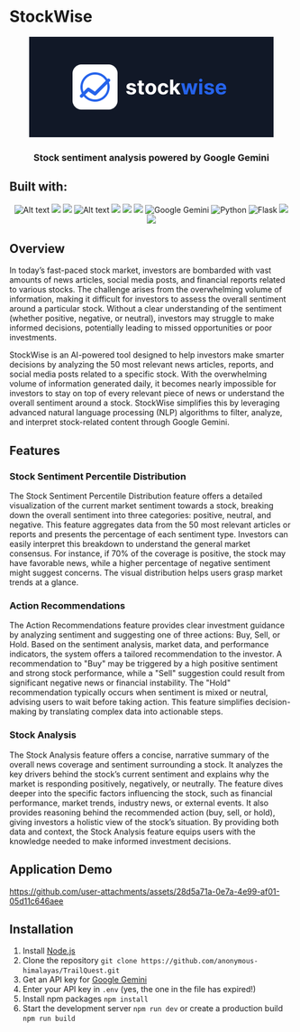 # StockWise
<div align="center">
  <img alt="banner" src="https://github.com/benson-fm/stockwise/blob/main/frontend/src/assets/logoTitle.png">

  ### Stock sentiment analysis powered by Google Gemini
</div>


## Built with:
<div align="center">
  <img alt="Alt text" src="https://img.shields.io/badge/JavaScript-F7DF1E.svg?style=for-the-badge&logo=JavaScript&logoColor=black"/>
  <img src=https://img.shields.io/badge/React-61DAFB.svg?style=for-the-badge&logo=React&logoColor=black>
  <img src=https://img.shields.io/badge/Tailwind%20CSS-06B6D4.svg?style=for-the-badge&logo=Tailwind-CSS&logoColor=white>
  <img alt="Alt text" src="https://img.shields.io/badge/DaisyUI-5A0EF8.svg?style=for-the-badge&logo=DaisyUI&logoColor=white" />
  <img src=https://img.shields.io/badge/Framer-0055FF.svg?style=for-the-badge&logo=Framer&logoColor=white>
  <img src=https://img.shields.io/badge/Vite-646CFF.svg?style=for-the-badge&logo=Vite&logoColor=white>
  <img src=https://img.shields.io/badge/Node.js-5FA04E.svg?style=for-the-badge&logo=nodedotjs&logoColor=white>
  <img src=https://img.shields.io/badge/Google%20Gemini-886FBF?style=for-the-badge&logo=googlebard&logoColor=fff alt="Google Gemini">
  <img src="https://img.shields.io/badge/Python-3776AB.svg?style=for-the-badge&logo=Python&logoColor=white" alt="Python">
  <img src="https://img.shields.io/badge/Flask-000000.svg?style=for-the-badge&logo=Flask&logoColor=white" alt="Flask">
  <img src=https://img.shields.io/badge/Firebase-DD2C00.svg?style=for-the-badge&logo=Firebase&logoColor=white>
  <img src=https://img.shields.io/badge/Anaconda-44A833.svg?style=for-the-badge&logo=Anaconda&logoColor=white>
  
</div>

## Overview
In today’s fast-paced stock market, investors are bombarded with vast amounts of news articles, social media posts, and financial reports related to various stocks. The challenge arises from the overwhelming volume of information, making it difficult for investors to assess the overall sentiment around a particular stock. Without a clear understanding of the sentiment (whether positive, negative, or neutral), investors may struggle to make informed decisions, potentially leading to missed opportunities or poor investments.

StockWise is an AI-powered tool designed to help investors make smarter decisions by analyzing the 50 most relevant news articles, reports, and social media posts related to a specific stock. With the overwhelming volume of information generated daily, it becomes nearly impossible for investors to stay on top of every relevant piece of news or understand the overall sentiment around a stock. StockWise simplifies this by leveraging advanced natural language processing (NLP) algorithms to filter, analyze, and interpret stock-related content through Google Gemini.

## Features
### Stock Sentiment Percentile Distribution
The Stock Sentiment Percentile Distribution feature offers a detailed visualization of the current market sentiment towards a stock, breaking down the overall sentiment into three categories: positive, neutral, and negative. This feature aggregates data from the 50 most relevant articles or reports and presents the percentage of each sentiment type. Investors can easily interpret this breakdown to understand the general market consensus. For instance, if 70% of the coverage is positive, the stock may have favorable news, while a higher percentage of negative sentiment might suggest concerns. The visual distribution helps users grasp market trends at a glance.

### Action Recommendations
The Action Recommendations feature provides clear investment guidance by analyzing sentiment and suggesting one of three actions: Buy, Sell, or Hold. Based on the sentiment analysis, market data, and performance indicators, the system offers a tailored recommendation to the investor. A recommendation to "Buy" may be triggered by a high positive sentiment and strong stock performance, while a "Sell" suggestion could result from significant negative news or financial instability. The "Hold" recommendation typically occurs when sentiment is mixed or neutral, advising users to wait before taking action. This feature simplifies decision-making by translating complex data into actionable steps.

### Stock Analysis
The Stock Analysis feature offers a concise, narrative summary of the overall news coverage and sentiment surrounding a stock. It analyzes the key drivers behind the stock’s current sentiment and explains why the market is responding positively, negatively, or neutrally. The feature dives deeper into the specific factors influencing the stock, such as financial performance, market trends, industry news, or external events. It also provides reasoning behind the recommended action (buy, sell, or hold), giving investors a holistic view of the stock’s situation. By providing both data and context, the Stock Analysis feature equips users with the knowledge needed to make informed investment decisions.

## Application Demo
https://github.com/user-attachments/assets/28d5a71a-0e7a-4e99-af01-05d11c646aee

## Installation
1. Install [Node.js](https://nodejs.org)
2. Clone the repository `git clone https://github.com/anonymous-himalayas/TrailQuest.git`
3. Get an API key for [Google Gemini](https://ai.google.dev/tutorials/get_started_web#set-up-project)
4. Enter your API key in `.env` (yes, the one in the file has expired!)
6. Install npm packages `npm install`
7. Start the development server `npm run dev` or create a production build `npm run build`
